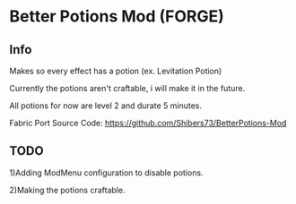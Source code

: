 # Better Potions Mod (FORGE)

## Info

Makes so every effect has a potion (ex. Levitation Potion)

Currently the potions aren't craftable, i will make it in the future.

All potions for now are level 2 and durate 5 minutes.

Fabric Port Source Code: https://github.com/Shibers73/BetterPotions-Mod

## TODO

1)Adding ModMenu configuration to disable potions.

2)Making the potions craftable.
